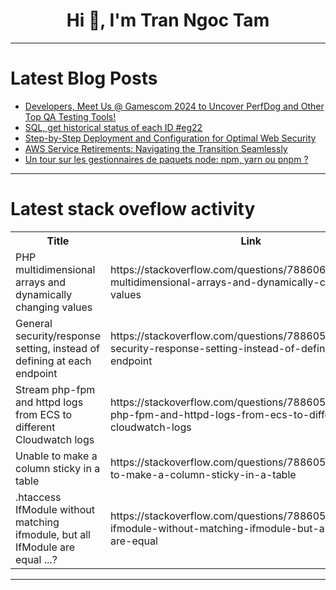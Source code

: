 <h1 align="center">Hi 👋, I'm Tran Ngoc Tam</h1>

---

# Latest Blog Posts 
<!-- BLOG-POST-LIST:START -->
- [Developers, Meet Us @ Gamescom 2024 to Uncover PerfDog and Other Top QA Testing Tools!](https://dev.to/wetest/developers-meet-us-gamescom-2024-to-uncover-perfdog-and-other-top-qa-testing-tools-1gik)
- [SQL, get historical status of each ID #eg22](https://dev.to/esproc_spl/sql-get-historical-status-of-each-id-eg22-1219)
- [Step-by-Step Deployment and Configuration for Optimal Web Security](https://dev.to/lulu_liu_c90f973e2f954d7f/step-by-step-deployment-and-configuration-for-optimal-web-security-1pe7)
- [AWS Service Retirements: Navigating the Transition Seamlessly](https://dev.to/sujal_dua/aws-service-retirements-navigating-the-transition-seamlessly-ml6)
- [Un tour sur les gestionnaires de paquets node: npm, yarn ou pnpm ?](https://dev.to/barthez_kenwou/un-tour-sur-les-gestionnaires-de-paquets-node-npm-yarn-ou-pnpm--75p)
<!-- BLOG-POST-LIST:END -->

---

# Latest stack oveflow activity
<table>
  <tr><th>Title</th><th>Link</th></tr>
  <!-- STACKOVERFLOW:START --><tr><td>PHP multidimensional arrays and dynamically changing values</td><td>https://stackoverflow.com/questions/78860617/php-multidimensional-arrays-and-dynamically-changing-values</td></tr><tr><td>General security/response setting, instead of defining at each endpoint</td><td>https://stackoverflow.com/questions/78860586/general-security-response-setting-instead-of-defining-at-each-endpoint</td></tr><tr><td>Stream php-fpm and httpd logs from ECS to different Cloudwatch logs</td><td>https://stackoverflow.com/questions/78860577/stream-php-fpm-and-httpd-logs-from-ecs-to-different-cloudwatch-logs</td></tr><tr><td>Unable to make a column sticky in a table</td><td>https://stackoverflow.com/questions/78860522/unable-to-make-a-column-sticky-in-a-table</td></tr><tr><td>.htaccess IfModule without matching ifmodule, but all IfModule are equal ...?</td><td>https://stackoverflow.com/questions/78860504/htaccess-ifmodule-without-matching-ifmodule-but-all-ifmodule-are-equal</td></tr><!-- STACKOVERFLOW:END -->
</table>

---


